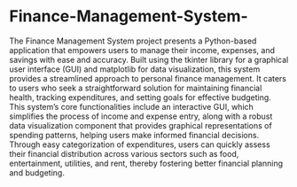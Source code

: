 # Finance-Management-System-

The Finance Management System project presents a Python-based application that empowers users to manage their income, expenses, and savings with ease and accuracy. Built using the tkinter library for a graphical user interface (GUI) and matplotlib for data visualization, this system provides a streamlined approach to personal finance management. It caters to users who seek a straightforward solution for maintaining financial health, tracking expenditures, and setting goals for effective budgeting.
This system’s core functionalities include an interactive GUI, which simplifies the process of income and expense entry, along with a robust data visualization component that provides graphical representations of spending patterns, helping users make informed financial decisions. Through easy categorization of expenditures, users can quickly assess their financial distribution across various sectors such as food, entertainment, utilities, and rent, thereby fostering better financial planning and budgeting.
